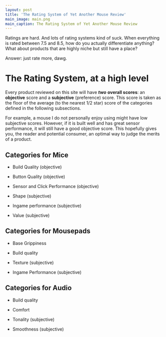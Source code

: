 ```yaml
---
layout: post
title: 'The Rating System of Yet Another Mouse Review'
main_image: main.png
main_caption: The Rating System of Yet Another Mouse Review
---
```


Ratings are hard. And lots of rating systems kind of suck. When everything is rated between 7.5 and 8.5, how do you actually differentiate anything? What about products that are highly niche but still have a place? 

Answer: just rate more, dawg.

# The Rating System, at a high level

Every product reviewed on this site will have ***two*** **overall scores**: an **objective** score and a **subjective** (preference) score. This score is taken as the floor of the average (to the nearest 1/2 star) score of the categories defined in the following subsections.

For example, a mouse I do not personally enjoy using might have low subjective scores. However, if it is built well and has great sensor performance, it will still have a good objective score. This hopefully gives you, the reader and potential consumer, an optimal way to judge the merits of a product.


## Categories for Mice

- Build Quality (objective)

- Button Quality (objective)

- Sensor and Click Performance (objective)

- Shape (subjective)

- Ingame performance (subjective)

- Value (subjective)

## Categories for Mousepads

- Base Grippiness

- Build quality

- Texture (subjective)

- Ingame Performance (subjective)

## Categories for Audio

- Build quality

- Comfort

- Tonality (subjective)

- Smoothness (subjective)